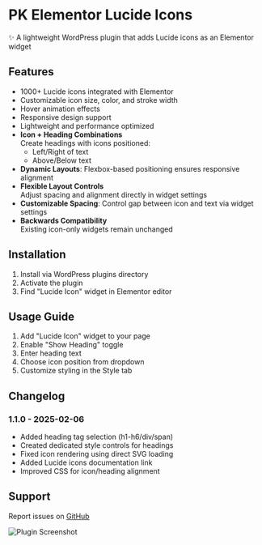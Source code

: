 # PK Elementor Lucide Icons

✨ A lightweight WordPress plugin that adds Lucide icons as an Elementor widget

## Features
- 1000+ Lucide icons integrated with Elementor
- Customizable icon size, color, and stroke width
- Hover animation effects
- Responsive design support
- Lightweight and performance optimized
- **Icon + Heading Combinations**  
Create headings with icons positioned:
  - Left/Right of text
  - Above/Below text
- **Dynamic Layouts**: Flexbox-based positioning ensures responsive alignment
- **Flexible Layout Controls**  
Adjust spacing and alignment directly in widget settings
- **Customizable Spacing**: Control gap between icon and text via widget settings
- **Backwards Compatibility**  
Existing icon-only widgets remain unchanged

## Installation
1. Install via WordPress plugins directory
2. Activate the plugin
3. Find "Lucide Icon" widget in Elementor editor

## Usage Guide

1. Add "Lucide Icon" widget to your page
2. Enable "Show Heading" toggle
3. Enter heading text
4. Choose icon position from dropdown
5. Customize styling in the Style tab

## Changelog

### 1.1.0 - 2025-02-06
- Added heading tag selection (h1-h6/div/span)
- Created dedicated style controls for headings
- Fixed icon rendering using direct SVG loading
- Added Lucide icons documentation link
- Improved CSS for icon/heading alignment

## Support
Report issues on [GitHub](https://github.com/PieterKeuzenkamp/pk-elementor-lucide)

![Plugin Screenshot](assets/screenshot.png)